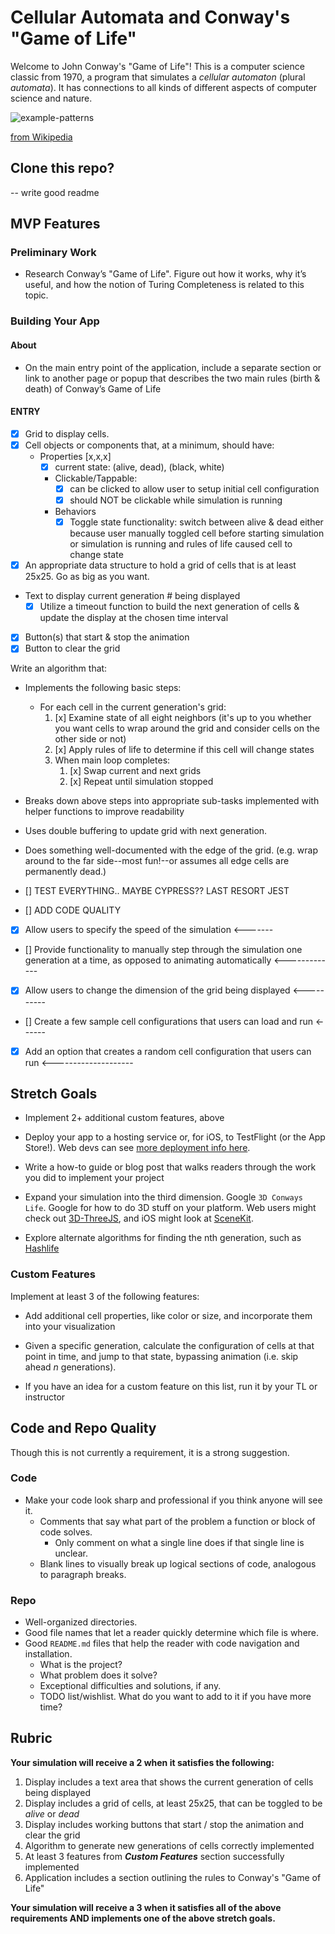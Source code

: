 # Cellular Automata and Conway's "Game of Life"


Welcome to John Conway's "Game of Life"! This is a computer science
classic from 1970, a program that simulates a _cellular automaton_
(plural _automata_). It has connections to all kinds of different
aspects of computer science and nature.


![example-patterns](https://media.giphy.com/media/4VVZTvTqzRR0BUwNIH/giphy.gif)

[from Wikipedia](https://en.wikipedia.org/wiki/Conway%27s_Game_of_Life#Examples_of_patterns)

## Clone this repo?

-- write good readme

## MVP Features

### Preliminary Work

* Research Conway’s "Game of Life". Figure out how it works, why it’s
  useful, and how the notion of Turing Completeness is related to this
  topic.

### Building Your App

#### About

* On the main entry point of the application, include a separate section
  or link to another page or popup that describes the two main rules
  (birth & death) of Conway’s Game of Life

#### ENTRY
* [x] Grid to display cells. 
* [x] Cell objects or components that, at a minimum, should have:
  * Properties [x,x,x]
    * [x] current state: (alive, dead), (black, white)
    * Clickable/Tappable:
      * [x] can be clicked to allow user to setup initial cell configuration
      * [x] should NOT be clickable while simulation is running
    * Behaviors 
      * [x] Toggle state functionality: switch between alive & dead either
        because user manually toggled cell before starting simulation or
        simulation is running and rules of life caused cell to change
        state
* [x] An appropriate data structure to hold a grid of cells that is at least
  25x25. Go as big as you want.
* Text to display current generation # being displayed
  * [x] Utilize a timeout function to build the next generation of cells &
    update the display at the chosen time interval
* [x] Button(s) that start & stop the animation
* [x] Button to clear the grid

Write an algorithm that:

* Implements the following basic steps:
  * For each cell in the current generation's grid:
    1. [x] Examine state of all eight neighbors (it's up to you whether you
       want cells to wrap around the grid and consider cells on the
       other side or not)
    2. [x] Apply rules of life to determine if this cell will change states
    3. When main loop completes:
       1. [x] Swap current and next grids
       2. [x] Repeat until simulation stopped
* Breaks down above steps into appropriate sub-tasks implemented with
  helper functions to improve readability
* Uses double buffering to update grid with next generation.

* Does something well-documented with the edge of the grid. (e.g. wrap
  around to the far side--most fun!--or assumes all edge cells are
  permanently dead.)


* [] TEST EVERYTHING.. MAYBE CYPRESS?? LAST RESORT JEST
* [] ADD CODE QUALITY

* [X] Allow users to specify the speed of the simulation <------- 

* [] Provide functionality to manually step through the simulation one
       generation at a time, as opposed to animating automatically  <-------------

* [X] Allow users to change the dimension of the grid being displayed <----------

* [] Create a few sample cell configurations that users can load and run  <------


* [X] Add an option that creates a random cell configuration that users can
  run  <-------------------- 



## Stretch Goals

* Implement 2+ additional custom features, above

* Deploy your app to a hosting service or, for iOS, to TestFlight (or
  the App Store!). Web devs can see [more deployment info
  here](resources/web/deployment).

* Write a how-to guide or blog post that walks readers through the
  work you did to implement your project
  
* Expand your simulation into the third dimension. Google `3D Conways
  Life`. Google for how to do 3D stuff on your platform. Web users might
  check out [3D-ThreeJS](https://github.com/LambdaSchool/3D-ThreeJS),
  and iOS might look at [SceneKit](https://developer.apple.com/scenekit/).

* Explore alternate algorithms for finding the nth generation, such
  as [Hashlife](https://en.wikipedia.org/wiki/Hashlife)

### Custom Features

Implement at least 3 of the following features:


* Add additional cell properties, like color or size, and incorporate
  them into your visualization

* Given a specific generation, calculate the configuration of cells at
  that point in time, and jump to that state, bypassing animation (i.e.
  skip ahead _n_ generations).

* If you have an idea for a custom feature on this list, run it by your
  TL or instructor


## Code and Repo Quality

Though this is not currently a requirement, it is a strong suggestion.

### Code

* Make your code look sharp and professional if you think anyone will
  see it.
  * Comments that say what part of the problem a function or block of
    code solves.
    * Only comment on what a single line does if that single line is
      unclear.
  * Blank lines to visually break up logical sections of code, analogous
    to paragraph breaks.

### Repo

* Well-organized directories.
* Good file names that let a reader quickly determine which file is
  where.
* Good `README.md` files that help the reader with code navigation and
  installation.
  * What is the project?
  * What problem does it solve?
  * Exceptional difficulties and solutions, if any.
  * TODO list/wishlist. What do you want to add to it if you have more
    time?

## Rubric

**Your simulation will receive a 2 when it satisfies the following:**

   1. Display includes a text area that shows the current generation of
      cells being displayed
   2. Display includes a grid of cells, at least 25x25, that can be
      toggled to be _alive_ or _dead_
   3. Display includes working buttons that start / stop the animation
      and clear the grid
   4. Algorithm to generate new generations of cells correctly
      implemented
   5. At least 3 features from ***Custom Features*** section
      successfully implemented
   6. Application includes a section outlining the rules to Conway's
      "Game of Life"

**Your simulation will receive a 3 when it satisfies all of the above
requirements AND implements one of the above stretch goals.**
